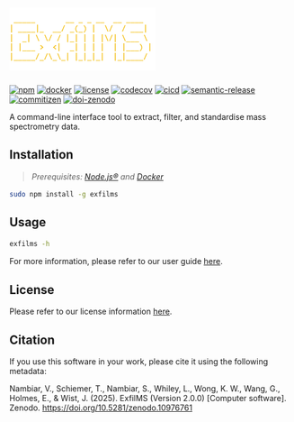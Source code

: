 # ![ExfilMS][logo]

[![npm][npm-badge]][npm]
[![docker][docker-badge]][docker]
[![license][license-badge]][license]
[![codecov][codecov-badge]][codecov]
[![cicd][cicd-badge]][cicd]
[![semantic-release][semantic-release-badge]][semantic-release]
[![commitizen][commitizen-badge]][commitizen]
[![doi-zenodo][doi-zenodo-badge]][doi-zenodo]

A command-line interface tool to extract, filter, and standardise mass spectrometry data.

## Installation

> _*Prerequisites:* [Node.js®][nodejs] and [Docker][docker]_

```bash
sudo npm install -g exfilms
```

## Usage

```bash
exfilms -h
```

For more information, please refer to our user guide [here][user-guide].

## License

Please refer to our license information [here][license].

## Citation

If you use this software in your work, please cite it using the following metadata:

Nambiar, V., Schiemer, T., Nambiar, S., Whiley, L., Wong, K. W., Wang, G., Holmes, E., & Wist, J. (2025). ExfilMS (Version 2.0.0) [Computer software]. Zenodo. https://doi.org/10.5281/zenodo.10976761

<!-- Links -->

[logo]: resources/img/logo.png
[npm]: https://www.npmjs.com/package/exfilms
[npm-badge]: https://img.shields.io/npm/v/exfilms.svg?sort=semver&logo=npm&logoColor=darkred&color=darkred
[docker]: https://hub.docker.com/r/vimalnathnambiar/exfilms
[docker-badge]: https://img.shields.io/docker/v/vimalnathnambiar/exfilms.svg?sort=semver&logo=docker&label=docker&color=%231D63ED
[license]: LICENSE
[license-badge]: https://img.shields.io/badge/License-MIT-yellow.svg
[codecov]: https://codecov.io/github/vimalnathnambiar/exfilms
[codecov-badge]: https://codecov.io/github/vimalnathnambiar/exfilms/graph/badge.svg?token=V8O80QXJ5S
[cicd]: https://github.com/vimalnathnambiar/exfilms/actions/workflows/build-publish.yml
[cicd-badge]: https://github.com/vimalnathnambiar/exfilms/actions/workflows/build-publish.yml/badge.svg
[semantic-release]: https://github.com/semantic-release/semantic-release
[semantic-release-badge]: https://img.shields.io/badge/semantic--release-angular-e10079.svg?logo=semantic-release&logoColor=%23E10079
[commitizen]: http://commitizen.github.io/cz-cli/
[commitizen-badge]: https://img.shields.io/badge/commitizen-friendly-brightgreen.svg
[doi-zenodo]: https://doi.org/10.5281/zenodo.10976761
[doi-zenodo-badge]: https://img.shields.io/badge/Zenodo-10.5281/zenodo.10976761-blue.svg?logo=doi&logoColor=blue
[nodejs]: https://nodejs.org/en/download/
[docker]: https://docs.docker.com/engine/install/
[user-guide]: resources/docs/exfilms.md
